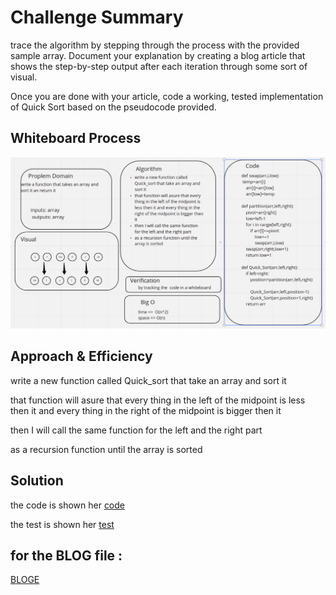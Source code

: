 # Challenge Summary
<!-- Description of the challenge -->
trace the algorithm by stepping through the process with the provided sample array. Document your explanation by creating a blog article that shows the step-by-step output after each iteration through some sort of visual.

Once you are done with your article, code a working, tested implementation of Quick Sort based on the pseudocode provided.
## Whiteboard Process
<!-- Embedded whiteboard image -->
![cc26](./cc28.png)
## Approach & Efficiency
<!-- What approach did you take? Why? What is the Big O space/time for this approach? -->
write a new function called Quick_sort that take an array and sort it

that function will asure that every thing in the left of the midpoint is less then it and every thing in the right of the midpoint is bigger then it

then I will call the same function for the left and the right part

as a recursion function until the array is sorted
## Solution
<!-- Show how to run your code, and examples of it in action -->
the code is shown her [code](./quick.py)

the test is shown her [test](./test_quick.py)

## for the BLOG file :

[BLOGE](./BLOG.md)